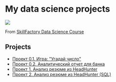 # My data science projects
<img style="vertical-align:middle" img src = https://lms.skillfactory.ru/static/rg-theme/images/logo-header.svg>

From [SkillFactory Data Science Course](https://skillfactory.ru/data-science-specialization)

## Projects

* [Проект 0.1. Игра: "Угадай число"](https://github.com/yaroslav-vorobyov/SF_DST/tree/main/PROJECT-0.1.%20Game%20''AI%20Guess%20Number'')
* [Проект 0.2. Аналитический отчет для банка](https://github.com/yaroslav-vorobyov/SF_DST/tree/main/PROJECT-0.2.%20Analytics%20Report%20for%20the%20bank)
* [Проект 1. Анализ резюме из HeadHunter](https://github.com/yaroslav-vorobyov/SF_DST/tree/main/PROJECT-1)
* [Проект 2. Анализ резюме из HeadHunter (SQL)](https://github.com/yaroslav-vorobyov/SF_DST/tree/main/PROJECT-2)
